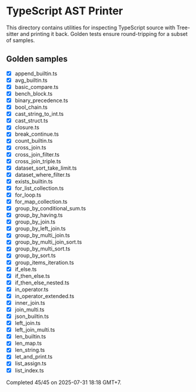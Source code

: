 # TypeScript AST Printer

This directory contains utilities for inspecting TypeScript source with Tree-sitter
and printing it back. Golden tests ensure round-tripping for a subset of samples.

## Golden samples

- [x] append_builtin.ts
- [x] avg_builtin.ts
- [x] basic_compare.ts
- [x] bench_block.ts
- [x] binary_precedence.ts
- [x] bool_chain.ts
- [x] cast_string_to_int.ts
- [x] cast_struct.ts
- [x] closure.ts
- [x] break_continue.ts
- [x] count_builtin.ts
- [x] cross_join.ts
- [x] cross_join_filter.ts
- [x] cross_join_triple.ts
- [x] dataset_sort_take_limit.ts
- [x] dataset_where_filter.ts
- [x] exists_builtin.ts
- [x] for_list_collection.ts
- [x] for_loop.ts
- [x] for_map_collection.ts
- [x] group_by_conditional_sum.ts
- [x] group_by_having.ts
- [x] group_by_join.ts
- [x] group_by_left_join.ts
- [x] group_by_multi_join.ts
- [x] group_by_multi_join_sort.ts
- [x] group_by_multi_sort.ts
- [x] group_by_sort.ts
- [x] group_items_iteration.ts
- [x] if_else.ts
- [x] if_then_else.ts
- [x] if_then_else_nested.ts
- [x] in_operator.ts
- [x] in_operator_extended.ts
- [x] inner_join.ts
- [x] join_multi.ts
- [x] json_builtin.ts
- [x] left_join.ts
- [x] left_join_multi.ts
- [x] len_builtin.ts
- [x] len_map.ts
- [x] len_string.ts
- [x] let_and_print.ts
- [x] list_assign.ts
- [x] list_index.ts

Completed 45/45 on 2025-07-31 18:18 GMT+7.

